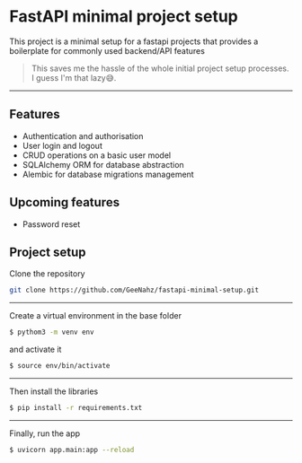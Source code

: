 # FastAPI minimal project setup

This project is a minimal setup for a fastapi projects that provides a boilerplate for commonly used backend/API features 

> This saves me the hassle of the whole initial project setup processes. I guess I'm that lazy😅.

---

## Features
* Authentication and authorisation
* User login and logout
* CRUD operations on a basic user model
* SQLAlchemy ORM for database abstraction
* Alembic for database migrations management


## Upcoming features
* Password reset


## Project setup
Clone the repository
```bash
git clone https://github.com/GeeNahz/fastapi-minimal-setup.git
```

---

Create a virtual environment in the base folder
```bash
$ pythom3 -m venv env
```
and activate it
```bash
$ source env/bin/activate
```

---

Then install the libraries
```bash
$ pip install -r requirements.txt
```

---


Finally, run the app
```bash
$ uvicorn app.main:app --reload
```

